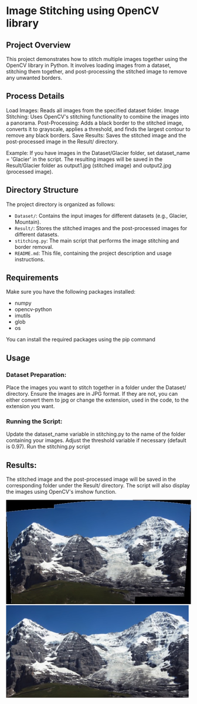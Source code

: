 # Image Stitching using OpenCV library

## Project Overview

This project demonstrates how to stitch multiple images together using the OpenCV library in Python. It involves loading images from a dataset, stitching them together, and post-processing the stitched image to remove any unwanted borders.

## Process Details
Load Images: Reads all images from the specified dataset folder.
Image Stitching: Uses OpenCV's stitching functionality to combine the images into a panorama.
Post-Processing: Adds a black border to the stitched image, converts it to grayscale, applies a threshold, and finds the largest contour to remove any black borders.
Save Results: Saves the stitched image and the post-processed image in the Result/ directory.

Example:
If you have images in the Dataset/Glacier folder, set dataset_name = 'Glacier' in the script. The resulting images will be saved in the Result/Glacier folder as output1.jpg (stitched image) and output2.jpg (processed image).

## Directory Structure

The project directory is organized as follows:

- `Dataset/`: Contains the input images for different datasets (e.g., Glacier, Mountain).
- `Result/`: Stores the stitched images and the post-processed images for different datasets.
- `stitching.py`: The main script that performs the image stitching and border removal.
- `README.md`: This file, containing the project description and usage instructions.

## Requirements

Make sure you have the following packages installed:

- numpy
- opencv-python
- imutils
- glob
- os

You can install the required packages using the pip command

## Usage

### Dataset Preparation:

Place the images you want to stitch together in a folder under the Dataset/ directory.
Ensure the images are in JPG format. If they are not, you can either convert them to jpg or change the extension, used in the code, to the extension you want.

### Running the Script:

Update the dataset_name variable in stitching.py to the name of the folder containing your images.
Adjust the threshold variable if necessary (default is 0.97). 
Run the stitching.py script

## Results:

The stitched image and the post-processed image will be saved in the corresponding folder under the Result/ directory.
The script will also display the images using OpenCV's imshow function.

![My Image](Result/Mountain/output1.jpg)
![My Image](Result/Mountain/output2.jpg)
